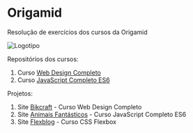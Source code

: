 # Origamid
Resolução de exercícios dos cursos da Origamid

![Logotipo](https://origamid.gallerycdn.vsassets.io/extensions/origamid/origamid-theme/1.1.7/1567482268436/Microsoft.VisualStudio.Services.Icons.Default)

Repositórios dos cursos:
1. Curso [Web Design Completo](https://github.com/Darlley/Frontend/tree/master/WebDesign-Origamid)
1. Curso [JavaScript Completo ES6](https://github.com/Darlley/JavaScript/tree/master/Cursos/JavaScriptCompletoES6)

Projetos:
1. Site [Bikcraft](https://darlley.github.io/Frontend/WebDesign-Origamid/) - Curso Web Design Completo
1. Site [Animais Fantásticos](https://darlley.github.io/JavaScript/Cursos/JavaScriptCompletoES6/Parte5/aula02/) - Curso JavaScript Completo ES6
1. Site [Flexblog](https://darlley.github.io/Origamid/Flexblog/) - Curso CSS Flexbox
